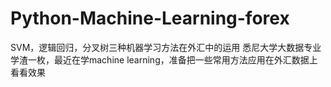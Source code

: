 # Python-Machine-Learning-forex
SVM，逻辑回归，分叉树三种机器学习方法在外汇中的运用
悉尼大学大数据专业学渣一枚，最近在学machine learning，准备把一些常用方法应用在外汇数据上看看效果
